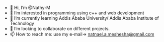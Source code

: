 - 👋 Hi, I’m @Nathy-M
- 👀 I’m interested in programming using c++ and web development
- 🌱 I’m currently learning Addis Ababa University/ Addis Ababa Institute of Technology
- 💞️ I’m looking to collaborate on different projects.
- 📫 How to reach me: use my e-mail-> natnael.a.meshesha@gmail.com

<!---
Nathy-M/Nathy-M is a ✨ special ✨ repository because its `README.md` (this file) appears on your GitHub profile.
You can click the Preview link to take a look at your changes.
--->

